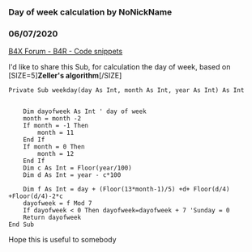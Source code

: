 ### Day of week calculation by NoNickName
### 06/07/2020
[B4X Forum - B4R - Code snippets](https://www.b4x.com/android/forum/threads/118761/)

I'd like to share this Sub, for calculation the day of week, based on [SIZE=5]**Zeller's algorithm**[/SIZE]  
  
  

```B4X
Private Sub weekday(day As Int, month As Int, year As Int) As Int  
  
  
    Dim dayofweek As Int ' day of week  
    month = month -2  
    If month = -1 Then  
        month = 11  
    End If  
    If month = 0 Then  
        month = 12  
    End If  
    Dim c As Int = Floor(year/100)  
    Dim d As Int = year - c*100  
  
    Dim f As Int = day + (Floor(13*month-1)/5) +d+ Floor(d/4) +Floor(d/4)-2*c  
    dayofweek = f Mod 7  
    If dayofweek < 0 Then dayofweek=dayofweek + 7 'Sunday = 0  
    Return dayofweek  
End Sub
```

  
  
Hope this is useful to somebody